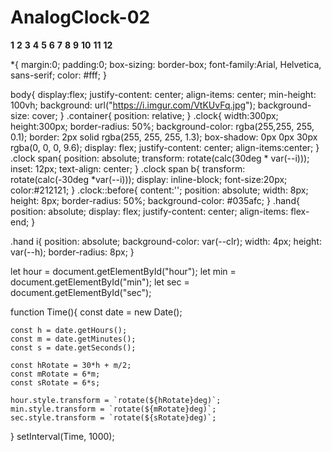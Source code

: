 # AnalogClock-02

<!DOCTYPE html>
<html lang="en">
<head>
    <meta charset="UTF-8">
    <meta name="viewport" content="width=device-width, initial-scale=1.0">
    <title>Analog Clock</title>
    <link rel="stylesheet" href="Analog-clock.css">
</head>
<body>
    <div class="container">
        <div class="clock">
            <div style="--clr:#ff3d58; --h:68px;" class="hand" id="hour"><i></i></div>
            <div style="--clr:#fcfc03; --h:86px;" class="hand" id="min"><i></i></div>
            <div style="--clr:#212121; --h:94px;" class="hand" id="sec"><i></i></div>
            <span style="--i:1;"><b>1</b></span>
            <span style="--i:2;"><b>2</b></span>
            <span style="--i:3;"><b>3</b></span>
            <span style="--i:4;"><b>4</b></span>
            <span style="--i:5;"><b>5</b></span>
            <span style="--i:6;"><b>6</b></span>
            <span style="--i:7;"><b>7</b></span>
            <span style="--i:8;"><b>8</b></span>
            <span style="--i:9;"><b>9</b></span>
            <span style="--i:10;"><b>10</b></span>
            <span style="--i:11;"><b>11</b></span>
            <span style="--i:12;"><b>12</b></span>
        </div>
    </div>
    <script src="Analog-clock.js"></script>
</body>
</html>



*{
    margin:0;
    padding:0;
    box-sizing: border-box;
    font-family:Arial, Helvetica, sans-serif;
    color: #fff;
}

body{
    display:flex;
    justify-content: center;
    align-items: center;
    min-height: 100vh;
    background: url("https://i.imgur.com/VtKUvFq.jpg");
    background-size: cover;
}
.container{
    position: relative;
}
.clock{
    width:300px;
    height:300px;
    border-radius: 50%;
    background-color: rgba(255,255, 255, 0.1);
    border: 2px solid rgba(255, 255, 255, 1.3);
    box-shadow: 0px 0px 30px rgba(0, 0, 0, 9.6);
    display: flex;
    justify-content: center;
    align-items:center;
}
.clock span{
    position: absolute;
    transform: rotate(calc(30deg * var(--i)));
    inset: 12px;
    text-align: center;
}
.clock span b{
    transform: rotate(calc(-30deg *var(--i)));
    display: inline-block;
    font-size:20px;
    color:#212121;
}
.clock::before{
    content:'';
    position: absolute;
    width: 8px;
    height: 8px;
    border-radius: 50%;
    background-color: #035afc;
}
.hand{
    position: absolute;
    display: flex;
    justify-content: center;
    align-items: flex-end;
}

.hand i{
    position: absolute;
    background-color: var(--clr);
    width: 4px;
    height: var(--h);
    border-radius: 8px;
}


let hour = document.getElementById("hour");
let min = document.getElementById("min");
let sec = document.getElementById("sec");

function Time(){
    const date = new Date();

    const h = date.getHours();
    const m = date.getMinutes();
    const s = date.getSeconds();

    const hRotate = 30*h + m/2;
    const mRotate = 6*m;
    const sRotate = 6*s;

    hour.style.transform = `rotate(${hRotate}deg)`;
    min.style.transform = `rotate(${mRotate}deg)`;
    sec.style.transform = `rotate(${sRotate}deg)`;
}
setInterval(Time, 1000);

